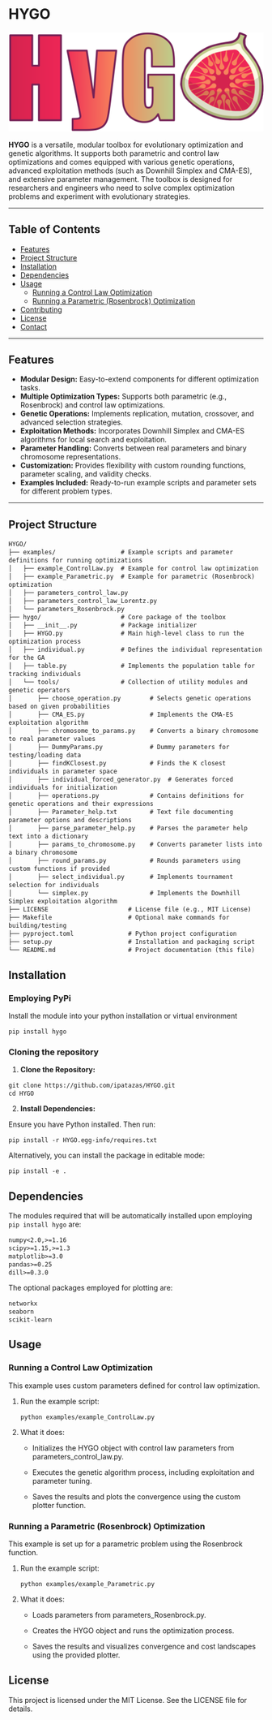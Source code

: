 # HYGO
<img src="logo/HyGo_logo.png" alt="Alt text" title="HyGO - Hybrid Genetic Optimization">

**HYGO** is a versatile, modular toolbox for evolutionary optimization and genetic algorithms. It supports both parametric and control law optimizations and comes equipped with various genetic operations, advanced exploitation methods (such as Downhill Simplex and CMA-ES), and extensive parameter management. The toolbox is designed for researchers and engineers who need to solve complex optimization problems and experiment with evolutionary strategies.

---

## Table of Contents

- [Features](#features)
- [Project Structure](#project-structure)
- [Installation](#installation)
- [Dependencies](#dependencies)
- [Usage](#usage)
  - [Running a Control Law Optimization](#running-a-control-law-optimization)
  - [Running a Parametric (Rosenbrock) Optimization](#running-a-parametric-rosenbrock-optimization)
- [Contributing](#contributing)
- [License](#license)
- [Contact](#contact)

---

## Features

- **Modular Design:** Easy-to-extend components for different optimization tasks.
- **Multiple Optimization Types:** Supports both parametric (e.g., Rosenbrock) and control law optimizations.
- **Genetic Operations:** Implements replication, mutation, crossover, and advanced selection strategies.
- **Exploitation Methods:** Incorporates Downhill Simplex and CMA-ES algorithms for local search and exploitation.
- **Parameter Handling:** Converts between real parameters and binary chromosome representations.
- **Customization:** Provides flexibility with custom rounding functions, parameter scaling, and validity checks.
- **Examples Included:** Ready-to-run example scripts and parameter sets for different problem types.

---

## Project Structure

```plaintext
HYGO/
├── examples/                  # Example scripts and parameter definitions for running optimizations
│   ├── example_ControlLaw.py  # Example for control law optimization
│   ├── example_Parametric.py  # Example for parametric (Rosenbrock) optimization
│   ├── parameters_control_law.py
│   ├── parameters_control_law_Lorentz.py
│   └── parameters_Rosenbrock.py
├── hygo/                      # Core package of the toolbox
│   ├── __init__.py            # Package initializer
│   ├── HYGO.py                # Main high-level class to run the optimization process
│   ├── individual.py          # Defines the individual representation for the GA
│   ├── table.py               # Implements the population table for tracking individuals
│   └── tools/                 # Collection of utility modules and genetic operators
│       ├── choose_operation.py        # Selects genetic operations based on given probabilities
│       ├── CMA_ES.py                  # Implements the CMA-ES exploitation algorithm
│       ├── chromosome_to_params.py    # Converts a binary chromosome to real parameter values
│       ├── DummyParams.py             # Dummy parameters for testing/loading data
│       ├── findKClosest.py            # Finds the K closest individuals in parameter space
│       ├── individual_forced_generator.py  # Generates forced individuals for initialization
│       ├── operations.py              # Contains definitions for genetic operations and their expressions
│       ├── Parameter_help.txt         # Text file documenting parameter options and descriptions
│       ├── parse_parameter_help.py    # Parses the parameter help text into a dictionary
│       ├── params_to_chromosome.py    # Converts parameter lists into a binary chromosome
│       ├── round_params.py            # Rounds parameters using custom functions if provided
│       ├── select_individual.py       # Implements tournament selection for individuals
│       └── simplex.py                 # Implements the Downhill Simplex exploitation algorithm
├── LICENSE                      # License file (e.g., MIT License)
├── Makefile                     # Optional make commands for building/testing
├── pyproject.toml               # Python project configuration
├── setup.py                     # Installation and packaging script
└── README.md                    # Project documentation (this file)
```

## Installation

### Employing PyPi

Install the module into your python installation or virtual environment

```
pip install hygo
``` 

### Cloning the repository

1. **Clone the Repository:**

```
git clone https://github.com/ipatazas/HYGO.git
cd HYGO
``` 

2. **Install Dependencies:**

Ensure you have Python installed. Then run:

```
pip install -r HYGO.egg-info/requires.txt
```

Alternatively, you can install the package in editable mode:

```
pip install -e .
```

## Dependencies

The modules required that will be automatically installed upon employing ```pip install hygo``` are:

```
numpy<2.0,>=1.16
scipy>=1.15,>=1.3
matplotlib>=3.0
pandas>=0.25
dill>=0.3.0
```

The optional packages employed for plotting are:

```
networkx
seaborn
scikit-learn
```

## Usage

### Running a Control Law Optimization
This example uses custom parameters defined for control law optimization.

1. Run the example script:

    ```
    python examples/example_ControlLaw.py
    ```

2. What it does:

    - Initializes the HYGO object with control law parameters from parameters_control_law.py.

    - Executes the genetic algorithm process, including exploitation and parameter tuning.

    - Saves the results and plots the convergence using the custom plotter function.

### Running a Parametric (Rosenbrock) Optimization
This example is set up for a parametric problem using the Rosenbrock function.

1. Run the example script:

    ```
    python examples/example_Parametric.py
    ```

2. What it does:

    - Loads parameters from parameters_Rosenbrock.py.

    - Creates the HYGO object and runs the optimization process.

    - Saves the results and visualizes convergence and cost landscapes using the provided plotter.

## License
This project is licensed under the MIT License. See the LICENSE file for details.
